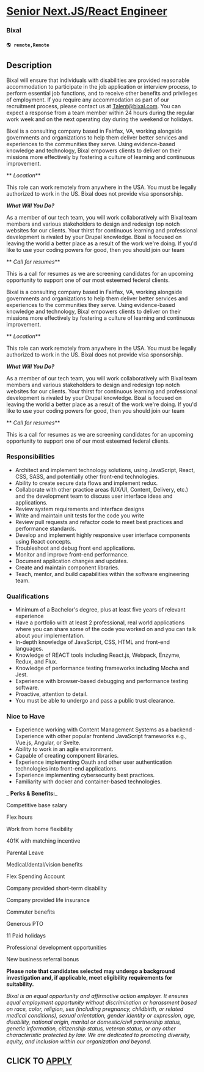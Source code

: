 # [Senior Next.JS/React Engineer](https://www.remotewlb.com/apply/senior-next-js-react-engineer)  
### Bixal  
#### `🌎 remote,Remote`  

## Description

Bixal will ensure that individuals with disabilities are provided reasonable accommodation to participate in the job application or interview process, to perform essential job functions, and to receive other benefits and privileges of employment. If you require any accommodation as part of our recruitment process, please contact us at Talent@bixal.com. You can expect a response from a team member within 24 hours during the regular work week and on the next operating day during the weekend or holidays.

  

Bixal is a consulting company based in Fairfax, VA, working alongside governments and organizations to help them deliver better services and experiences to the communities they serve. Using evidence-based knowledge and technology, Bixal empowers clients to deliver on their missions more effectively by fostering a culture of learning and continuous improvement.

  

 ** _Location_**

This role can work remotely from anywhere in the USA. You must be legally authorized to work in the US. Bixal does not provide visa sponsorship.

**_What Will You Do?_**

As a member of our tech team, you will work collaboratively with Bixal team members and various stakeholders to design and redesign top notch websites for our clients. Your thirst for continuous learning and professional development is rivaled by your Drupal knowledge. Bixal is focused on leaving the world a better place as a result of the work we're doing. If you'd like to use your coding powers for good, then you should join our team

  

 ** _Call for resumes_**

This is a call for resumes as we are screening candidates for an upcoming opportunity to support one of our most esteemed federal clients.

  

Bixal is a consulting company based in Fairfax, VA, working alongside governments and organizations to help them deliver better services and experiences to the communities they serve. Using evidence-based knowledge and technology, Bixal empowers clients to deliver on their missions more effectively by fostering a culture of learning and continuous improvement.

  

 ** _Location_**

This role can work remotely from anywhere in the USA. You must be legally authorized to work in the US. Bixal does not provide visa sponsorship.

**_What Will You Do?_**

As a member of our tech team, you will work collaboratively with Bixal team members and various stakeholders to design and redesign top notch websites for our clients. Your thirst for continuous learning and professional development is rivaled by your Drupal knowledge. Bixal is focused on leaving the world a better place as a result of the work we're doing. If you'd like to use your coding powers for good, then you should join our team

  

 ** _Call for resumes_**

This is a call for resumes as we are screening candidates for an upcoming opportunity to support one of our most esteemed federal clients.

  

### Responsibilities

* Architect and implement technology solutions, using JavaScript, React, CSS, SASS, and potentially other front-end technologies.
* Ability to create secure data flows and implement redux.
* Collaborate with other practice areas (UX/UI, Content, Delivery, etc.) and the development team to discuss user interface ideas and applications.
* Review system requirements and interface designs
* Write and maintain unit tests for the code you write
* Review pull requests and refactor code to meet best practices and performance standards.
* Develop and implement highly responsive user interface components using React concepts.
* Troubleshoot and debug front end applications.
* Monitor and improve front-end performance.
* Document application changes and updates.
* Create and maintain component libraries.
* Teach, mentor, and build capabilities within the software engineering team.

  

### Qualifications

* Minimum of a Bachelor's degree, plus at least five years of relevant experience
* Have a portfolio with at least 2 professional, real world applications where you can share some of the code you worked on and you can talk about your implementation.
* In-depth knowledge of JavaScript, CSS, HTML and front-end languages.
* Knowledge of REACT tools including React.js, Webpack, Enzyme, Redux, and Flux.
* Knowledge of performance testing frameworks including Mocha and Jest.
* Experience with browser-based debugging and performance testing software.
* Proactive, attention to detail.
* You must be able to undergo and pass a public trust clearance.

  

### Nice to Have

* Experience working with Content Management Systems as a backend · Experience with other popular frontend JavaScript frameworks e.g., Vue.js, Angular, or Svelte.
* Ability to work in an agile environment.
* Capable of creating component libraries.
* Experience implementing Oauth and other user authentication technologies into front-end applications.
* Experience implementing cybersecurity best practices.
* Familiarity with docker and container-based technologies.

  

 _ **Perks & Benefits:**_

Competitive base salary

Flex hours

Work from home flexibility

401K with matching incentive

Parental Leave

Medical/dental/vision benefits

Flex Spending Account

Company provided short-term disability

Company provided life insurance

Commuter benefits

Generous PTO

11 Paid holidays

Professional development opportunities

New business referral bonus

  

 **Please note that candidates selected may undergo a background investigation and, if applicable, meet eligibility requirements for suitability.**

  

 _Bixal is an equal opportunity and affirmative action employer. It ensures equal employment opportunity without discrimination or harassment based on race, color, religion, sex (including pregnancy, childbirth, or related medical conditions), sexual orientation, gender identity or expression, age, disability, national origin, marital or domestic/civil partnership status, genetic information, citizenship status, veteran status, or any other characteristic protected by law. We are dedicated to promoting diversity, equity, and inclusion within our organization and beyond._

  
## CLICK TO [APPLY](https://www.remotewlb.com/apply/senior-next-js-react-engineer)

